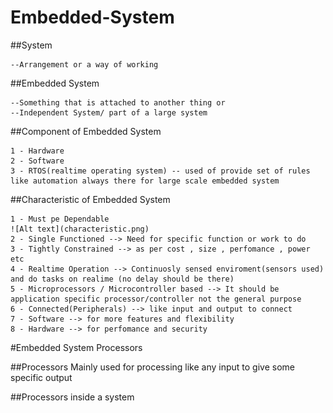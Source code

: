 # Embedded-System

##System 

    --Arrangement or a way of working

##Embedded System 

    --Something that is attached to another thing or 
    --Independent System/ part of a large system

##Component of Embedded System

    1 - Hardware 
    2 - Software
    3 - RTOS(realtime operating system) -- used of provide set of rules like automation always there for large scale embedded system

##Characteristic of Embedded System

    1 - Must pe Dependable
    ![Alt text](characteristic.png)
    2 - Single Functioned --> Need for specific function or work to do 
    3 - Tightly Constrained --> as per cost , size , perfomance , power etc 
    4 - Realtime Operation --> Continuosly sensed enviroment(sensors used) and do tasks on realime (no delay should be there)
    5 - Microprocessors / Microcontroller based --> It should be application specific processor/controller not the general purpose
    6 - Connected(Peripherals) --> like input and output to connect 
    7 - Software --> for more features and flexibility
    8 - Hardware --> for perfomance and security




#Embedded System Processors

##Processors 
    Mainly used for processing like any input to give some specific output

##Processors inside a system



